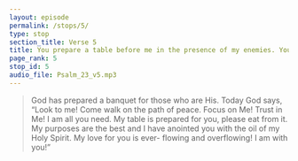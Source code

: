 ```yaml
---
layout: episode
permalink: /stops/5/
type: stop
section_title: Verse 5
title: You prepare a table before me in the presence of my enemies. You anoint my head with oil my cup overflows.
page_rank: 5
stop_id: 5
audio_file: Psalm_23_v5.mp3
---
```

> God has prepared a banquet
for those who are His.
Today God says,
“Look to me!
Come walk on the path of
peace. Focus on Me! Trust in Me! I am all
you need. My table is prepared for you,
please eat from it. My purposes are the
best and I have anointed you with the oil
of my Holy Spirit. My love for you is ever-
flowing and overflowing! I am with you!”
